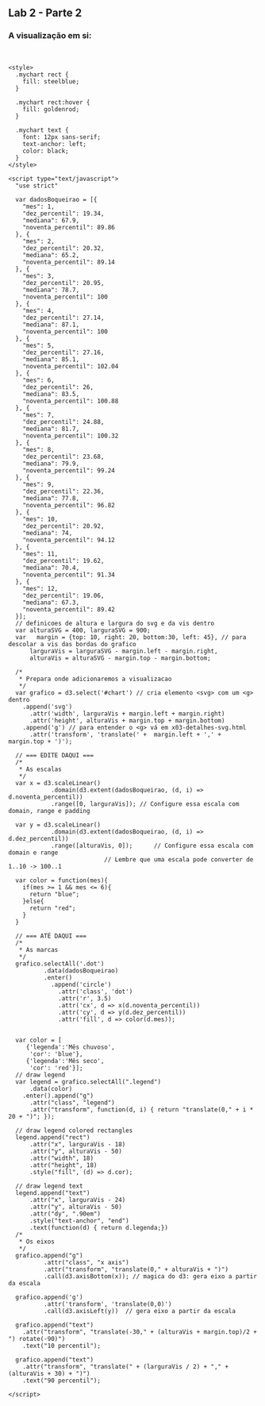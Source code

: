 <!DOCTYPE html>
<html lang="pt-br">
  <head>
    <meta charset="utf-8">
    <title>Barras simples</title>
    <script src="https://d3js.org/d3.v4.min.js"></script>
    <link rel="stylesheet" href="https://maxcdn.bootstrapcdn.com/bootstrap/3.3.6/css/bootstrap.min.css">
  </head>
  <body>
    <div class="container">
      <div class="row">
        <h2>Lab 2 - Parte 2</h2>
      </div>
      <div class="row">
      </div>
      <div class="row">
        <h3>A visualização em si:</h3>
        <br>
        <div class="row mychart" id="chart">
      </div>
      </div>
    </div>

    <style>
      .mychart rect {
        fill: steelblue;
      }

      .mychart rect:hover {
        fill: goldenrod;
      }

      .mychart text {
        font: 12px sans-serif;
        text-anchor: left;
        color: black;
      }
    </style>

    <script type="text/javascript">
      "use strict"

      var dadosBoqueirao = [{
        "mes": 1,
        "dez_percentil": 19.34,
        "mediana": 67.9,
        "noventa_percentil": 89.86
      }, {
        "mes": 2,
        "dez_percentil": 20.32,
        "mediana": 65.2,
        "noventa_percentil": 89.14
      }, {
        "mes": 3,
        "dez_percentil": 20.95,
        "mediana": 78.7,
        "noventa_percentil": 100
      }, {
        "mes": 4,
        "dez_percentil": 27.14,
        "mediana": 87.1,
        "noventa_percentil": 100
      }, {
        "mes": 5,
        "dez_percentil": 27.16,
        "mediana": 85.1,
        "noventa_percentil": 102.04
      }, {
        "mes": 6,
        "dez_percentil": 26,
        "mediana": 83.5,
        "noventa_percentil": 100.88
      }, {
        "mes": 7,
        "dez_percentil": 24.88,
        "mediana": 81.7,
        "noventa_percentil": 100.32
      }, {
        "mes": 8,
        "dez_percentil": 23.68,
        "mediana": 79.9,
        "noventa_percentil": 99.24
      }, {
        "mes": 9,
        "dez_percentil": 22.36,
        "mediana": 77.8,
        "noventa_percentil": 96.82
      }, {
        "mes": 10,
        "dez_percentil": 20.92,
        "mediana": 74,
        "noventa_percentil": 94.12
      }, {
        "mes": 11,
        "dez_percentil": 19.62,
        "mediana": 70.4,
        "noventa_percentil": 91.34
      }, {
        "mes": 12,
        "dez_percentil": 19.06,
        "mediana": 67.3,
        "noventa_percentil": 89.42
      }];
      // definicoes de altura e largura do svg e da vis dentro
      var alturaSVG = 400, larguraSVG = 900;
      var	margin = {top: 10, right: 20, bottom:30, left: 45}, // para descolar a vis das bordas do grafico
          larguraVis = larguraSVG - margin.left - margin.right,
          alturaVis = alturaSVG - margin.top - margin.bottom;

      /*
       * Prepara onde adicionaremos a visualizacao
       */
      var grafico = d3.select('#chart') // cria elemento <svg> com um <g> dentro
        .append('svg')
          .attr('width', larguraVis + margin.left + margin.right)
          .attr('height', alturaVis + margin.top + margin.bottom)
        .append('g') // para entender o <g> vá em x03-detalhes-svg.html
          .attr('transform', 'translate(' +  margin.left + ',' + margin.top + ')');

      // === EDITE DAQUI ===
      /*
       * As escalas
       */
      var x = d3.scaleLinear()
                .domain(d3.extent(dadosBoqueirao, (d, i) => d.noventa_percentil))
                .range([0, larguraVis]); // Configure essa escala com domain, range e padding

      var y = d3.scaleLinear()
                .domain(d3.extent(dadosBoqueirao, (d, i) => d.dez_percentil))
                .range([alturaVis, 0]);      // Configure essa escala com domain e range
                               // Lembre que uma escala pode converter de 1..10 -> 100..1

      var color = function(mes){
        if(mes >= 1 && mes <= 6){
          return "blue";
        }else{
          return "red";
        }
      }

      // === ATÉ DAQUI ===
      /*
       * As marcas
       */
      grafico.selectAll('.dot')
              .data(dadosBoqueirao)
              .enter()
                .append('circle')
                  .attr('class', 'dot')
                  .attr('r', 3.5)
                  .attr('cx', d => x(d.noventa_percentil))
                  .attr('cy', d => y(d.dez_percentil))
                  .attr('fill', d => color(d.mes));


      var color = [
         {'legenda':'Mês chuvoso',
          'cor': 'blue'},
         {'legenda':'Mês seco',
          'cor': 'red'}];
      // draw legend
      var legend = grafico.selectAll(".legend")
          .data(color)
        .enter().append("g")
          .attr("class", "legend")
          .attr("transform", function(d, i) { return "translate(0," + i * 20 + ")"; });

      // draw legend colored rectangles
      legend.append("rect")
          .attr("x", larguraVis - 18)
          .attr("y", alturaVis - 50)
          .attr("width", 18)
          .attr("height", 18)
          .style("fill", (d) => d.cor);

      // draw legend text
      legend.append("text")
          .attr("x", larguraVis - 24)
          .attr("y", alturaVis - 50)
          .attr("dy", ".90em")
          .style("text-anchor", "end")
          .text(function(d) { return d.legenda;})
      /*
       * Os eixos
       */
      grafico.append("g")
              .attr("class", "x axis")
              .attr("transform", "translate(0," + alturaVis + ")")
              .call(d3.axisBottom(x)); // magica do d3: gera eixo a partir da escala

      grafico.append('g')
              .attr('transform', 'translate(0,0)')
              .call(d3.axisLeft(y))  // gera eixo a partir da escala

      grafico.append("text")
        .attr("transform", "translate(-30," + (alturaVis + margin.top)/2 + ") rotate(-90)")
        .text("10 percentil");

      grafico.append("text")
        .attr("transform", "translate(" + (larguraVis / 2) + "," + (alturaVis + 30) + ")")
        .text("90 percentil");

    </script>
  </body>
</html>

